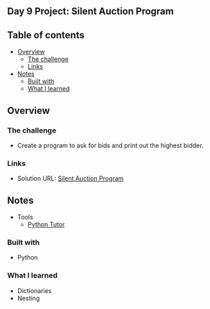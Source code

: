 ## Day 9 Project: Silent Auction Program

## Table of contents

- [Overview](#overview)
  - [The challenge](#the-challenge)
  - [Links](#links)
- [Notes](#notes)
  - [Built with](#built-with)
  - [What I learned](#what-i-learned)

## Overview

### The challenge

- Create a program to ask for bids and print out the highest bidder. 

### Links

- Solution URL: [Silent Auction Program](https://github.com/Mikerniker/100_Days_of_Python/tree/main/Day9)

## Notes

- Tools
  - [Python Tutor](https://pythontutor.com/)

### Built with

- Python

### What I learned
- Dictionaries 
- Nesting

